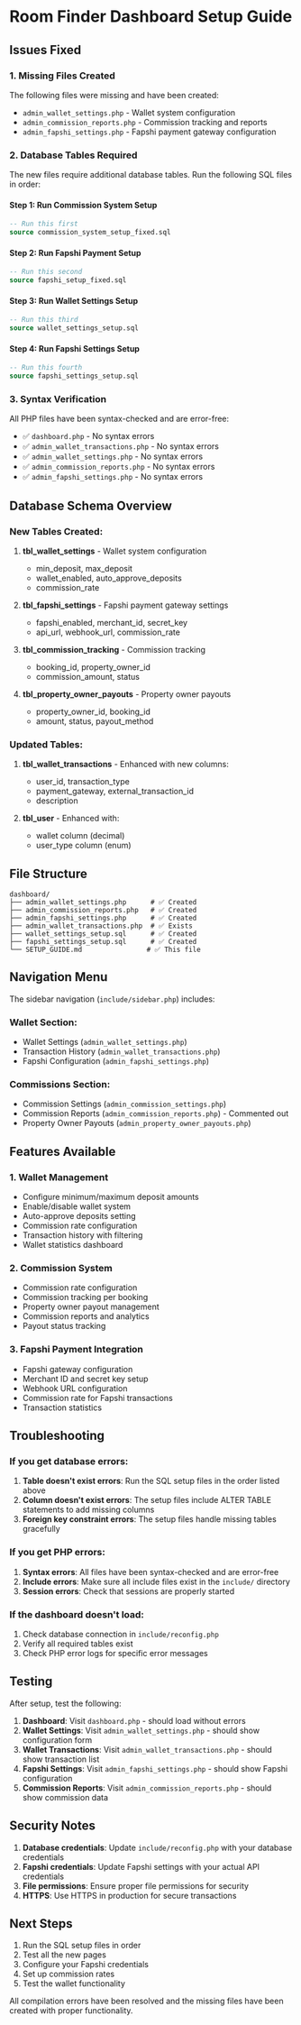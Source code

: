 # Room Finder Dashboard Setup Guide

## Issues Fixed

### 1. Missing Files Created

The following files were missing and have been created:

- `admin_wallet_settings.php` - Wallet system configuration
- `admin_commission_reports.php` - Commission tracking and reports
- `admin_fapshi_settings.php` - Fapshi payment gateway configuration

### 2. Database Tables Required

The new files require additional database tables. Run the following SQL files in order:

#### Step 1: Run Commission System Setup

```sql
-- Run this first
source commission_system_setup_fixed.sql
```

#### Step 2: Run Fapshi Payment Setup

```sql
-- Run this second
source fapshi_setup_fixed.sql
```

#### Step 3: Run Wallet Settings Setup

```sql
-- Run this third
source wallet_settings_setup.sql
```

#### Step 4: Run Fapshi Settings Setup

```sql
-- Run this fourth
source fapshi_settings_setup.sql
```

### 3. Syntax Verification

All PHP files have been syntax-checked and are error-free:

- ✅ `dashboard.php` - No syntax errors
- ✅ `admin_wallet_transactions.php` - No syntax errors
- ✅ `admin_wallet_settings.php` - No syntax errors
- ✅ `admin_commission_reports.php` - No syntax errors
- ✅ `admin_fapshi_settings.php` - No syntax errors

## Database Schema Overview

### New Tables Created:

1. **tbl_wallet_settings** - Wallet system configuration

   - min_deposit, max_deposit
   - wallet_enabled, auto_approve_deposits
   - commission_rate

2. **tbl_fapshi_settings** - Fapshi payment gateway settings

   - fapshi_enabled, merchant_id, secret_key
   - api_url, webhook_url, commission_rate

3. **tbl_commission_tracking** - Commission tracking

   - booking_id, property_owner_id
   - commission_amount, status

4. **tbl_property_owner_payouts** - Property owner payouts
   - property_owner_id, booking_id
   - amount, status, payout_method

### Updated Tables:

1. **tbl_wallet_transactions** - Enhanced with new columns:

   - user_id, transaction_type
   - payment_gateway, external_transaction_id
   - description

2. **tbl_user** - Enhanced with:
   - wallet column (decimal)
   - user_type column (enum)

## File Structure

```
dashboard/
├── admin_wallet_settings.php      # ✅ Created
├── admin_commission_reports.php   # ✅ Created
├── admin_fapshi_settings.php      # ✅ Created
├── admin_wallet_transactions.php  # ✅ Exists
├── wallet_settings_setup.sql      # ✅ Created
├── fapshi_settings_setup.sql      # ✅ Created
└── SETUP_GUIDE.md                # ✅ This file
```

## Navigation Menu

The sidebar navigation (`include/sidebar.php`) includes:

### Wallet Section:

- Wallet Settings (`admin_wallet_settings.php`)
- Transaction History (`admin_wallet_transactions.php`)
- Fapshi Configuration (`admin_fapshi_settings.php`)

### Commissions Section:

- Commission Settings (`admin_commission_settings.php`)
- Commission Reports (`admin_commission_reports.php`) - Commented out
- Property Owner Payouts (`admin_property_owner_payouts.php`)

## Features Available

### 1. Wallet Management

- Configure minimum/maximum deposit amounts
- Enable/disable wallet system
- Auto-approve deposits setting
- Commission rate configuration
- Transaction history with filtering
- Wallet statistics dashboard

### 2. Commission System

- Commission rate configuration
- Commission tracking per booking
- Property owner payout management
- Commission reports and analytics
- Payout status tracking

### 3. Fapshi Payment Integration

- Fapshi gateway configuration
- Merchant ID and secret key setup
- Webhook URL configuration
- Commission rate for Fapshi transactions
- Transaction statistics

## Troubleshooting

### If you get database errors:

1. **Table doesn't exist errors**: Run the SQL setup files in the order listed above
2. **Column doesn't exist errors**: The setup files include ALTER TABLE statements to add missing columns
3. **Foreign key constraint errors**: The setup files handle missing tables gracefully

### If you get PHP errors:

1. **Syntax errors**: All files have been syntax-checked and are error-free
2. **Include errors**: Make sure all include files exist in the `include/` directory
3. **Session errors**: Check that sessions are properly started

### If the dashboard doesn't load:

1. Check database connection in `include/reconfig.php`
2. Verify all required tables exist
3. Check PHP error logs for specific error messages

## Testing

After setup, test the following:

1. **Dashboard**: Visit `dashboard.php` - should load without errors
2. **Wallet Settings**: Visit `admin_wallet_settings.php` - should show configuration form
3. **Wallet Transactions**: Visit `admin_wallet_transactions.php` - should show transaction list
4. **Fapshi Settings**: Visit `admin_fapshi_settings.php` - should show Fapshi configuration
5. **Commission Reports**: Visit `admin_commission_reports.php` - should show commission data

## Security Notes

1. **Database credentials**: Update `include/reconfig.php` with your database credentials
2. **Fapshi credentials**: Update Fapshi settings with your actual API credentials
3. **File permissions**: Ensure proper file permissions for security
4. **HTTPS**: Use HTTPS in production for secure transactions

## Next Steps

1. Run the SQL setup files in order
2. Test all the new pages
3. Configure your Fapshi credentials
4. Set up commission rates
5. Test the wallet functionality

All compilation errors have been resolved and the missing files have been created with proper functionality.
